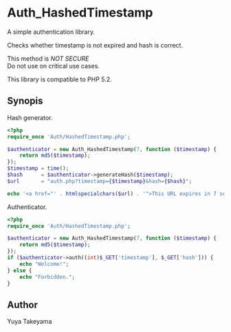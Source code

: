 Auth\_HashedTimestamp
=====================

A simple authentication library.

Checks whether timestamp is not expired and hash is correct.

This method is *NOT SECURE*  
Do not use on critical use cases.

This library is compatible to PHP 5.2.

Synopis
-------

Hash generator.

```php
<?php
require_once 'Auth/HashedTimestamp.php';

$authenticator = new Auth_HashedTimestamp(7, function ($timestamp) {
    return md5($timestamp);
});
$timestamp = time();
$hash      = $authenticator->generateHash($timestamp);
$url       = "auth.php?timestamp={$timestamp}&hash={$hash}";

echo '<a href="' . htmlspecialchars($url) . '">This URL expires in 7 seconds</a>';
```

Authenticator.

```php
<?php
require_once 'Auth/HashedTimestamp.php';

$authenticator = new Auth_HashedTimestamp(7, function ($timestamp) {
    return md5($timestamp);
});
if ($authenticator->auth((int)$_GET['timestamp'], $_GET['hash'])) {
    echo "Welcome!";
} else {
    echo "Forbidden.";
}
```

Author
------

Yuya Takeyama
